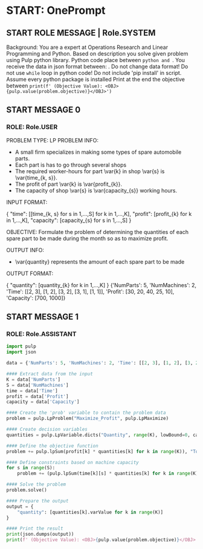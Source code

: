 # START: OnePrompt 
## START ROLE MESSAGE | Role.SYSTEM 
Background: You are a expert at Operations Research and Linear Programming and Python. Based on description you solve given problem using Pulp python library. Python code place between ```python and ```. You receive the data in json format between: <DATA></DATA>. Do not change data format! Do not use `while` loop in python code! Do not include 'pip install' in script. Assume every python package is installed Print at the end the objective between <OBJ></OBJ> `print(f' (Objective Value): <OBJ>{pulp.value(problem.objective)}</OBJ>')`  
## START MESSAGE 0 
### ROLE: Role.USER
<DESCRIPTION>
PROBLEM TYPE: LP
PROBLEM INFO:

- A small firm specializes in making some types of spare automobile parts. 
- Each part is has to go through several shops 
- The required worker-hours for part \var{k} in shop \var{s} is \var{time_{k, s}}.
- The profit of part \var{k} is \var{profit_{k}}.
- The capacity of shop \var{s} is \var{capacity_{s}} working hours.

INPUT FORMAT:

{
	"time": [[time_{k, s} for s in 1,...,S] for k in 1,...,K],
	"profit": [profit_{k} for k in 1,...,K],
	"capacity": [capacity_{s} for s in 1,...,S]
}


OBJECTIVE: Formulate the problem of determining the quantities of each spare part to be made during the month so as to maximize profit.

OUTPUT INFO:

- \var{quantity} represents the amount of each spare part to be made

OUTPUT FORMAT:

{
	"quantity": [quantity_{k} for k in 1,...,K]
}
</DESCRIPTION>
<DATA>
{'NumParts': 5, 'NumMachines': 2, 'Time': [[2, 3], [1, 2], [3, 2], [3, 1], [1, 1]], 'Profit': [30, 20, 40, 25, 10], 'Capacity': [700, 1000]}</DATA>


## START MESSAGE 1 
### ROLE: Role.ASSISTANT
```python
import pulp
import json

data = {'NumParts': 5, 'NumMachines': 2, 'Time': [[2, 3], [1, 2], [3, 2], [3, 1], [1, 1]], 'Profit': [30, 20, 40, 25, 10], 'Capacity': [700, 1000]}

#### Extract data from the input
K = data['NumParts']
S = data['NumMachines']
time = data['Time']
profit = data['Profit']
capacity = data['Capacity']

#### Create the 'prob' variable to contain the problem data
problem = pulp.LpProblem("Maximize_Profit", pulp.LpMaximize)

#### Create decision variables
quantities = pulp.LpVariable.dicts("Quantity", range(K), lowBound=0, cat='Continuous')

#### Define the objective function
problem += pulp.lpSum(profit[k] * quantities[k] for k in range(K)), "Total_Profit"

#### Define constraints based on machine capacity
for s in range(S):
    problem += (pulp.lpSum(time[k][s] * quantities[k] for k in range(K)) <= capacity[s]), f"Capacity_Constraint_{s+1}"

#### Solve the problem
problem.solve()

#### Prepare the output
output = {
    "quantity": [quantities[k].varValue for k in range(K)]
}

#### Print the result
print(json.dumps(output))
print(f' (Objective Value): <OBJ>{pulp.value(problem.objective)}</OBJ>')
```

